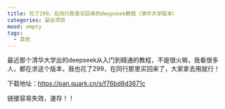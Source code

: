 ```yaml
---
title: 花了299，在同行那里买回来的deepseek教程（清华大学版本）
categories: 副业项目
mood: empty
tags:
  - 其他
---
```





最近那个清华大学出的deepseek从入门到精通的教程，不是很火嘛，我看很多人，都在求这个版本，我也花了299，在同行那里买回来了，大家拿去用就行！







下载地址：https://pan.quark.cn/s/f76bd8d3671c

链接容易失效，速存！！


